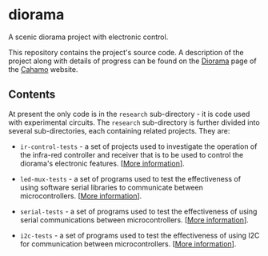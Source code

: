 # diorama

A scenic diorama project with electronic control.

This repository contains the project's source code. A description of the project along with details of progress can be found on the [Diorama](https://cahamo.github.io/diorama/) page of the [Cahamo](https://cahamo.github.io/) website.

## Contents

At present the only code is in the `research` sub-directory - it is code used with experimental circuits. The `research` sub-directory is further divided into several sub-directories, each containing related projects. They are:

* `ir-control-tests` - a set of projects used to investigate the operation of the infra-red controller and receiver that is to be used to control the diorama's electronic features. [[More information](./research/ir-control-tests/README.md)].

* `led-mux-tests` - a set of programs used to test the effectiveness of using software serial libraries to communicate between microcontrollers. [[More information](./research/led-mux-tests/README.md)].

* `serial-tests` - a set of programs used to test the effectiveness of using serial communications between microcontrollers. [[More information](/research/serial-tests/README.md)].

* `i2c-tests` - a set of programs used to test the effectiveness of using I2C for communication between microcontrollers. [[More information](/research/i2c-tests/README.md)].
